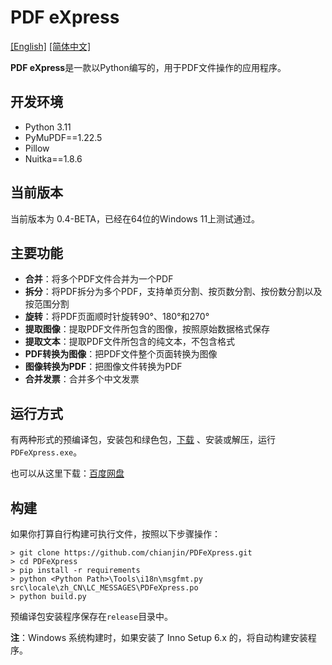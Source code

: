 # PDF eXpress

[[English]](https://github.com/chianjin/PDFeXpress/blob/main/README.md)  [[简体中文]](https://github.com/chianjin/PDFeXpress/blob/main/README.zh_CN.md)

**PDF eXpress**是一款以Python编写的，用于PDF文件操作的应用程序。

## 开发环境

- Python 3.11
- PyMuPDF==1.22.5
- Pillow
- Nuitka==1.8.6

## 当前版本

当前版本为 0.4-BETA，已经在64位的Windows 11上测试通过。

## 主要功能

* **合并**：将多个PDF文件合并为一个PDF
* **拆分**：将PDF拆分为多个PDF，支持单页分割、按页数分割、按份数分割以及按范围分割
* **旋转**：将PDF页面顺时针旋转90°、180°和270°
* **提取图像**：提取PDF文件所包含的图像，按照原始数据格式保存
* **提取文本**：提取PDF文件所包含的纯文本，不包含格式
* **PDF转换为图像**：把PDF文件整个页面转换为图像
* **图像转换为PDF**：把图像文件转换为PDF
* **合并发票**：合并多个中文发票

## 运行方式

有两种形式的预编译包，安装包和绿色包，[下载](https://github.com/chianjin/PDFeXpress/releases) 、安装或解压，运行`PDFeXpress.exe`。

也可以从这里下载：[百度网盘](https://pan.baidu.com/s/14I_0RdbfVqpWORXfgYlEjQ?pwd=i4xb)

## 构建

如果你打算自行构建可执行文件，按照以下步骤操作：

```shell
> git clone https://github.com/chianjin/PDFeXpress.git
> cd PDFeXpress
> pip install -r requirements
> python <Python Path>\Tools\i18n\msgfmt.py src\locale\zh_CN\LC_MESSAGES\PDFeXpress.po
> python build.py
```

预编译包安装程序保存在`release`目录中。

**注**：Windows 系统构建时，如果安装了 Inno Setup 6.x 的，将自动构建安装程序。
